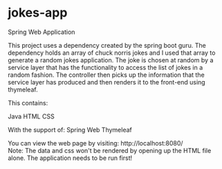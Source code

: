 # jokes-app
Spring Web Application

This project uses a dependency created by the spring boot guru. The dependency holds an array of chuck norris jokes and I used that array to generate a random jokes application.
The joke is chosen at random by a service layer that has the functionality to access the list of jokes in a random fashion. The controller then picks up the information that the service layer has produced and then renders it to the front-end using thymeleaf.

This contains:

Java
HTML
CSS

With the support of:
Spring Web
Thymeleaf

You can view the web page by visiting: http://localhost:8080/  
Note: The data and css won't be rendered by opening up the HTML file alone. The application needs to be run first!